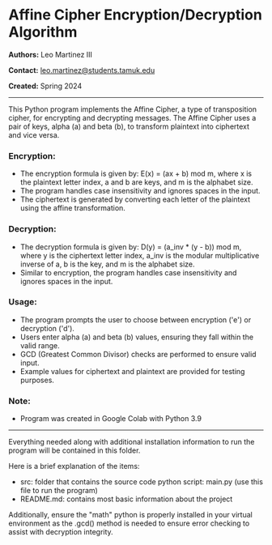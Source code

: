 # Affine Cipher Encryption/Decryption Algorithm

**Authors:** Leo Martinez III

**Contact:** [leo.martinez@students.tamuk.edu](mailto:leo.martinez@students.tamuk.edu)

**Created:** Spring 2024

---

This Python program implements the Affine Cipher, a type of transposition cipher, for encrypting and decrypting messages. The Affine Cipher uses a pair of keys, alpha (a) and beta (b), to transform plaintext into ciphertext and vice versa.

### Encryption:

- The encryption formula is given by: E(x) = (ax + b) mod m, where x is the plaintext letter index, a and b are keys, and m is the alphabet size.
- The program handles case insensitivity and ignores spaces in the input.
- The ciphertext is generated by converting each letter of the plaintext using the affine transformation.

### Decryption:

- The decryption formula is given by: D(y) = (a_inv * (y - b)) mod m, where y is the ciphertext letter index, a_inv is the modular multiplicative inverse of a, b is the key, and m is the alphabet size.
- Similar to encryption, the program handles case insensitivity and ignores spaces in the input.

### Usage:

- The program prompts the user to choose between encryption ('e') or decryption ('d').
- Users enter alpha (a) and beta (b) values, ensuring they fall within the valid range.
- GCD (Greatest Common Divisor) checks are performed to ensure valid input.
- Example values for ciphertext and plaintext are provided for testing purposes.

### Note:

- Program was created in Google Colab with Python 3.9

-------------------------------------------------------------------------------------------------------------------------------------------------------------

Everything needed along with additional installation information to run the program will be contained in this folder.

Here is a brief explanation of the items:
- src: folder that contains the source code python script: main.py (use this file to run the program)
- README.md: contains most basic information about the project

Additionally, ensure the "math" python is properly installed in your virtual environment as the .gcd() method is needed to ensure error checking to assist with decryption integrity.
